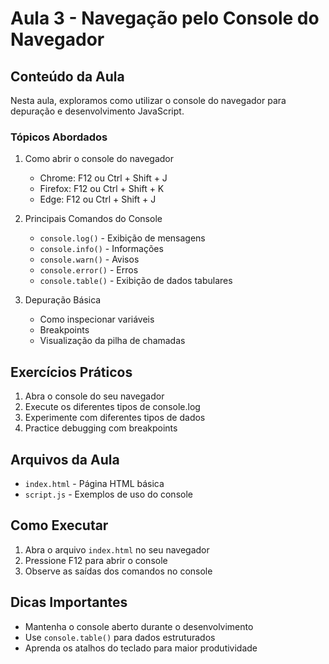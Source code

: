 # Aula 3 - Navegação pelo Console do Navegador

## Conteúdo da Aula
Nesta aula, exploramos como utilizar o console do navegador para depuração e desenvolvimento JavaScript.

### Tópicos Abordados
1. Como abrir o console do navegador
   - Chrome: F12 ou Ctrl + Shift + J
   - Firefox: F12 ou Ctrl + Shift + K
   - Edge: F12 ou Ctrl + Shift + J

2. Principais Comandos do Console
   - `console.log()` - Exibição de mensagens
   - `console.info()` - Informações
   - `console.warn()` - Avisos
   - `console.error()` - Erros
   - `console.table()` - Exibição de dados tabulares

3. Depuração Básica
   - Como inspecionar variáveis
   - Breakpoints
   - Visualização da pilha de chamadas

## Exercícios Práticos
1. Abra o console do seu navegador
2. Execute os diferentes tipos de console.log
3. Experimente com diferentes tipos de dados
4. Practice debugging com breakpoints

## Arquivos da Aula
- `index.html` - Página HTML básica
- `script.js` - Exemplos de uso do console

## Como Executar
1. Abra o arquivo `index.html` no seu navegador
2. Pressione F12 para abrir o console
3. Observe as saídas dos comandos no console

## Dicas Importantes
- Mantenha o console aberto durante o desenvolvimento
- Use `console.table()` para dados estruturados
- Aprenda os atalhos do teclado para maior produtividade
